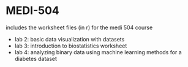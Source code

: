 # MEDI-504

includes the worksheet files (in r) for the medi 504 course
- lab 2: basic data visualization with datasets
- lab 3: introduction to biostatistics worksheet 
- lab 4: analyzing binary data using machine learning methods for a diabetes dataset 
